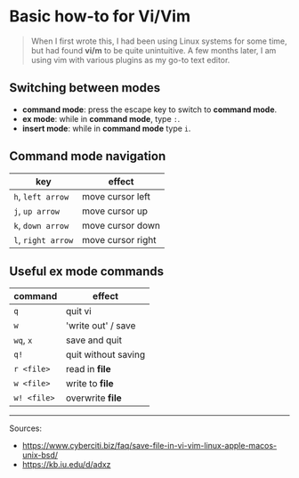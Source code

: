 <!--
SPDX-FileCopyrightText: 2020 - 2023 Eli Array Minkoff

SPDX-License-Identifier: MIT
-->

# Basic how-to for Vi/Vim

> When I first wrote this, I had been using Linux systems for some time, but had found **vi/m** to be quite unintuitive. A few months later, I am using vim with various plugins as my go-to text editor.

## Switching between modes

* **command mode**: press the escape key to switch to **command mode**.
* **ex mode**: while in **command mode**, type `:`.
* **insert mode**: while in **command mode** type `i`.

## Command mode navigation

| key                | effect            |
|--------------------|-------------------|
| `h`, `left arrow`  | move cursor left  |
| `j`, `up arrow`    | move cursor up    |
| `k`, `down arrow`  | move cursor down  |
| `l`, `right arrow` | move cursor right |

## Useful ex mode commands

| command     | effect              |
|-------------|---------------------|
| `q`         | quit vi             |
| `w`         | 'write out' / save  |
| `wq`, `x`   | save and quit       |
| `q!`        | quit without saving |
| `r <file>`  | read in **file**    |
| `w <file>`  | write to **file**   |
| `w! <file>` | overwrite **file**  |

***

Sources:
* https://www.cyberciti.biz/faq/save-file-in-vi-vim-linux-apple-macos-unix-bsd/
* https://kb.iu.edu/d/adxz
